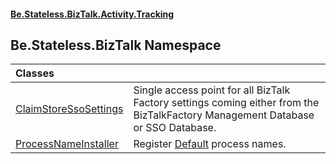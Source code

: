 #### [Be.Stateless.BizTalk.Activity.Tracking](README.md 'README')

## Be.Stateless.BizTalk Namespace

| Classes | |
| :--- | :--- |
| [ClaimStoreSsoSettings](ClaimStoreSsoSettings.md 'Be.Stateless.BizTalk.ClaimStoreSsoSettings') | Single access point for all BizTalk Factory settings coming either from the BizTalkFactory Management Database or SSO Database. |
| [ProcessNameInstaller](ProcessNameInstaller.md 'Be.Stateless.BizTalk.ProcessNameInstaller') | Register [Default](Default.md 'Be.Stateless.BizTalk.Factory.Areas.Default') process names. |
